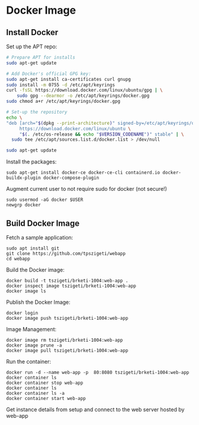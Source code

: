 # Docker Image

## Install Docker

Set up the APT repo:

```bash
# Prepare APT for installs
sudo apt-get update

# Add Docker's official GPG key:
sudo apt-get install ca-certificates curl gnupg
sudo install -m 0755 -d /etc/apt/keyrings
curl -fsSL https://download.docker.com/linux/ubuntu/gpg | \
    sudo gpg --dearmor -o /etc/apt/keyrings/docker.gpg
sudo chmod a+r /etc/apt/keyrings/docker.gpg

# Set-up the repository
echo \
"deb [arch="$(dpkg --print-architecture)" signed-by=/etc/apt/keyrings/docker.gpg] \
     https://download.docker.com/linux/ubuntu \
     "$(. /etc/os-release && echo "$VERSION_CODENAME")" stable" | \
  sudo tee /etc/apt/sources.list.d/docker.list > /dev/null

sudo apt-get update
```

Install the packages:

```
sudo apt-get install docker-ce docker-ce-cli containerd.io docker-buildx-plugin docker-compose-plugin
```

Augment current user to not require sudo for docker (not secure!)

```
sudo usermod -aG docker $USER
newgrp docker
```

## Build Docker Image

Fetch a sample application:

```
sudo apt install git
git clone https://github.com/tpszigeti/webapp
cd webapp
```

Build the Docker image:

```
docker build -t tszigeti/brketi-1004:web-app .
docker inspect image tszigeti/brketi-1004:web-app
docker image ls
```

Publish the Docker Image:

```
docker login
docker image push tszigeti/brketi-1004:web-app
```

Image Management:

```
docker image rm tszigeti/brketi-1004:web-app
docker image prune -a
docker image pull tszigeti/brketi-1004:web-app
```

Run the container:

```
docker run -d --name web-app -p  80:8080 tszigeti/brketi-1004:web-app
docker container ls
docker container stop web-app
docker container ls
docker container ls -a
docker container start web-app
```

Get instance details from setup and connect to the web server hosted by web-app
